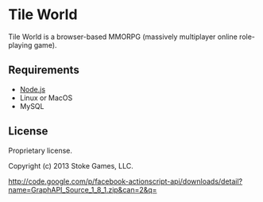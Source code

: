 # Tile World

Tile World is a browser-based MMORPG (massively multiplayer online role-playing game). 

## Requirements

* [Node.js](http://nodejs.org/)
* Linux or MacOS
* MySQL

## License

Proprietary license.

Copyright (c) 2013 Stoke Games, LLC.


http://code.google.com/p/facebook-actionscript-api/downloads/detail?name=GraphAPI_Source_1_8_1.zip&can=2&q=